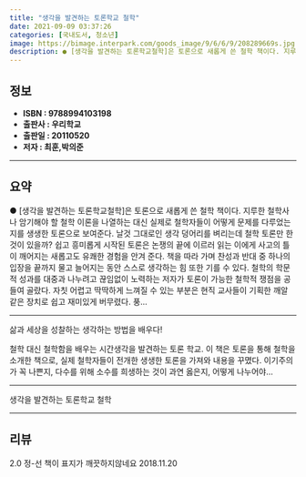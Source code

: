 ```yaml
---
title: "생각을 발견하는 토론학교 철학"
date: 2021-09-09 03:37:26
categories: [국내도서, 청소년]
image: https://bimage.interpark.com/goods_image/9/6/6/9/208289669s.jpg
description: ● [생각을 발견하는 토론학교철학]은 토론으로 새롭게 쓴 철학 책이다. 지루한 철학사나 암기해야 할 철학 이론을 나열하는 대신 실제로 철학자들이 어떻게 문제를 다루었는지를 생생한 토론으로 보여준다. 날것 그대로인 생각 덩어리를 벼리는데 철학 토론만 한 것이 있을까? 쉽고 흥미롭게 시작
---
```


## **정보**

- **ISBN : 9788994103198**
- **출판사 : 우리학교**
- **출판일 : 20110520**
- **저자 : 최훈,박의준**

------



## **요약**

●  [생각을 발견하는 토론학교철학]은 토론으로 새롭게 쓴 철학 책이다. 지루한 철학사나 암기해야 할 철학 이론을 나열하는 대신 실제로 철학자들이 어떻게 문제를 다루었는지를 생생한 토론으로 보여준다. 날것 그대로인 생각 덩어리를 벼리는데 철학 토론만 한 것이 있을까? 쉽고 흥미롭게 시작된 토론은 논쟁의 끝에 이르러 읽는 이에게 사고의 틀이 깨어지는 새롭고도 유쾌한 경험을 안겨 준다. 책을 따라 가며 찬성과 반대 중 하나의 입장을 끝까지 물고 늘어지는 동안 스스로 생각하는 힘 또한 기를 수 있다. 철학의 학문적 성과를 대중과 나누려고 끊임없이 노력하는 저자가 토론이 가능한 철학적 쟁점을 공들여 골랐다. 자칫 어렵고 딱딱하게 느껴질 수 있는 부분은 현직 교사들이 기획한 깨알 같은 장치로 쉽고 재미있게 버무렸다. 풍...

------

삶과 세상을 성찰하는 생각하는 방법을 배우다!

철학 대신 철학함을 배우는 시간생각을 발견하는 토론 학교. 이 책은 토론을 통해 철학을 소개한 책으로, 실제 철학자들이 전개한 생생한 토론을 가져와 내용을 꾸몄다. 이기주의가 꼭 나쁜지, 다수를 위해 소수를 희생하는 것이 과연 옳은지, 어떻게 나누어야... 

------


생각을 발견하는 토론학교 철학 

------


## **리뷰** 

2.0 정-선 책이 표지가 깨끗하지않네요 2018.11.20 <br/>